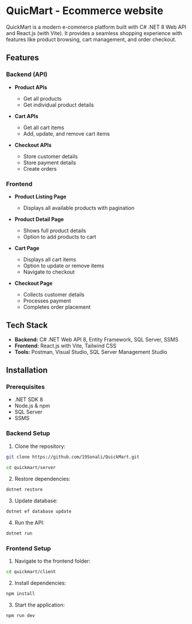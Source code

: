 
# QuicMart - Ecommerce website 

QuickMart is a modern e-commerce platform built with C# .NET 8 Web API and React.js (with Vite). It provides a seamless shopping experience with features like product browsing, cart management, and order checkout.

## Features

### Backend (API)
- **Product APIs**  
  - Get all products  
  - Get individual product details  

- **Cart APIs**  
  - Get all cart items  
  - Add, update, and remove cart items  

- **Checkout APIs**  
  - Store customer details  
  - Store payment details  
  - Create orders  

### Frontend
- **Product Listing Page**  
  - Displays all available products with pagination  

- **Product Detail Page**  
  - Shows full product details  
  - Option to add products to cart  

- **Cart Page**  
  - Displays all cart items  
  - Option to update or remove items  
  - Navigate to checkout  

- **Checkout Page**  
  - Collects customer details  
  - Processes payment  
  - Completes order placement  


## Tech Stack


- **Backend:** C# .NET Web API 8, Entity Framework, SQL Server, SSMS  
- **Frontend:** React.js with Vite, Tailwind CSS  
- **Tools:** Postman, Visual Studio, SQL Server Management Studio  


## Installation

### Prerequisites
- .NET SDK 8
- Node.js & npm
- SQL Server
- SSMS

### Backend Setup

1. Clone the repository: 

```bash
git clone https://github.com/19Sonali/QuickMart.git
   
cd quickmart/server
```
2. Restore dependencies:

```bash
dotnet restore
```
3. Update database:
    
```bash
dotnet ef database update
```
4. Run the API:

```bash
dotnet run
```

### Frontend Setup

1. Navigate to the frontend folder:

```bash
cd quickmart/client
```
2. Install dependencies:

```bash
npm install
```

3. Start the application:

```bash
npm run dev
```
    
    
